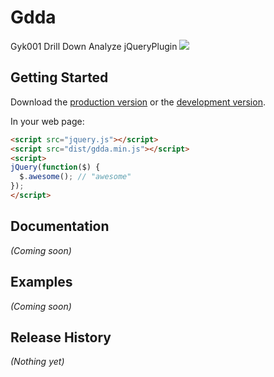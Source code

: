 # Gdda

Gyk001 Drill Down Analyze jQueryPlugin
![](https://api.travis-ci.org/gyk001/gdda.png?branch=master)

## Getting Started
Download the [production version][min] or the [development version][max].

[min]: https://raw.github.com/gyk001/gdda/master/dist/gdda.min.js
[max]: https://raw.github.com/gyk001/gdda/master/dist/gdda.js

In your web page:

```html
<script src="jquery.js"></script>
<script src="dist/gdda.min.js"></script>
<script>
jQuery(function($) {
  $.awesome(); // "awesome"
});
</script>
```

## Documentation
_(Coming soon)_

## Examples
_(Coming soon)_

## Release History
_(Nothing yet)_
